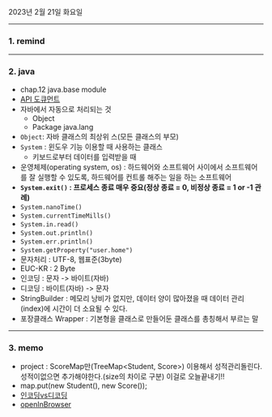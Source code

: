2023년 2월 21일 화요일

---

### 1. remind

---

### 2. java

- chap.12 java.base module
- [API 도큐먼트](https://docs.oracle.com/en/java/javase/11/docs/api/)
- 자바에서 자동으로 처리되는 것
  - Object
  - Package java.lang
- `Object`: 자바 클래스의 최상위 스(모든 클래스의 부모)
- `System` : 윈도우 기능 이용할 때 사용하는 클래스
  - 키보드로부터 데이터를 입력받을 때
- 운영체제(operating system, os) : 하드웨어와 소프트웨어 사이에서 소프트웨어를 잘 실행할 수 있도록, 하드웨어를 컨트롤 해주는 일을 하는 소프트웨어
- **`System.exit()` : 프로세스 종료 매우 중요(정상 종료 = 0, 비정상 종료 = 1 or -1 관례)**
- `System.nanoTime()`
- `System.currentTimeMills()`
- `System.in.read()`
- `System.out.println()`
- `System.err.println()`
- `System.getProperty("user.home")`
- 문자처리 : UTF-8, 웹표준(3byte)
- EUC-KR : 2 Byte
- 인코딩 : 문자 -> 바이트(자바)
- 디코딩 : 바이트(자바) -> 문자
- StringBuilder : 메모리 낭비가 없지만, 데이터 양이 많아졌을 때 데이터 관리(index)에 시간이 더 소요될 수 있다.
- 포장클래스 Wrapper : 기본형을 클래스로 만들어둔 클래스를 총칭해서 부르는 말

---

### 3. memo

- project : ScoreMap만(TreeMap<Student, Score>) 이용해서 성적관리돌린다. 성적이없으면 추가해야한다.(size의 차이로 구분) 이걸로 오늘끝내기!!
- map.put(new Student(), new Score());
- [인코딩vs디코딩](https://codingpractices.tistory.com/entry/%EC%9D%B8%EC%BD%94%EB%94%A9-vs-%EB%94%94%EC%BD%94%EB%94%A9-%EC%A0%95%ED%99%95%ED%95%98%EA%B2%8C-%EC%9D%B4%ED%95%B4%ED%95%98%EA%B8%B0)
- [openInBrowser](https://shoney.tistory.com/entry/VS-Code-Open-in-browser-%EC%84%A4%EC%B9%98-%EB%B0%8F-%ED%81%AC%EB%A1%AC%EC%9C%BC%EB%A1%9C-%EC%8B%A4%ED%96%89)
